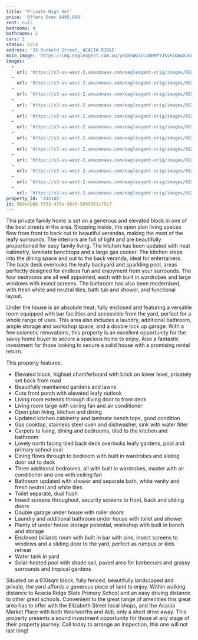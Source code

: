 ```yaml
---
title: 'Private High Set'
price: 'Offers Over $495,000'
rent: null
bedrooms: 4
bathrooms: 2
cars: 2
status: Sold
address: '33 Dunkeld Street, ACACIA RIDGE'
main_image: 'https://img.eagleagent.com.au/y0ImSWG3GCxBHMPYJkvK1QWoXJ0=/1280x854/smart/https://s3-us-west-2.amazonaws.com/eagleagent-orig/images/6821458/126234930-image-M.jpg'
images:
  -
    url: 'https://s3-us-west-2.amazonaws.com/eagleagent-orig/images/6821469/126234930-image-K.jpg'
  -
    url: 'https://s3-us-west-2.amazonaws.com/eagleagent-orig/images/6821468/126234930-image-J.jpg'
  -
    url: 'https://s3-us-west-2.amazonaws.com/eagleagent-orig/images/6821467/126234930-image-I.jpg'
  -
    url: 'https://s3-us-west-2.amazonaws.com/eagleagent-orig/images/6821466/126234930-image-H.jpg'
  -
    url: 'https://s3-us-west-2.amazonaws.com/eagleagent-orig/images/6821465/126234930-image-G.jpg'
  -
    url: 'https://s3-us-west-2.amazonaws.com/eagleagent-orig/images/6821464/126234930-image-F.jpg'
  -
    url: 'https://s3-us-west-2.amazonaws.com/eagleagent-orig/images/6821463/126234930-image-E.jpg'
  -
    url: 'https://s3-us-west-2.amazonaws.com/eagleagent-orig/images/6821462/126234930-image-D.jpg'
  -
    url: 'https://s3-us-west-2.amazonaws.com/eagleagent-orig/images/6821461/126234930-image-C.jpg'
  -
    url: 'https://s3-us-west-2.amazonaws.com/eagleagent-orig/images/6821460/126234930-image-B.jpg'
  -
    url: 'https://s3-us-west-2.amazonaws.com/eagleagent-orig/images/6821459/126234930-image-A.jpg'
  -
    url: 'https://s3-us-west-2.amazonaws.com/eagleagent-orig/images/6821458/126234930-image-M.jpg'
property_id: '435185'
id: 9b9eeb08-f633-470a-9845-5699361cf9c7
---
```

This private family home is set on a generous and elevated block in one of the best streets in the area. Stepping inside, the open plan living spaces flow from front to back out to beautiful verandas, making the most of the leafy surrounds. The interiors are full of light and are beautifully proportioned for easy family living. The kitchen has been updated with neat cabinetry, laminate benchtops and a large gas cooker. The kitchen steps into the dining space and out to the back veranda, ideal for entertainers. The back deck overlooks the leafy backyard and sparkling pool, areas perfectly designed for endless fun and enjoyment from your surrounds. The four bedrooms are all well appointed, each with built in wardrobes and large windows with insect screens. The bathroom has also been modernised, with fresh white and neutral tiles, bath tub and shower, and functional layout.

Under the house is an absolute treat; fully enclosed and featuring a versatile room equipped with bar facilities and accessible from the yard, perfect for a whole range of uses. This area also includes a laundry, additional bathroom, ample storage and workshop space, and a double lock up garage. With a few cosmetic renovations, this property is an excellent opportunity for the savvy home buyer to secure a spacious home to enjoy. Also a fantastic investment for those looking to secure a solid house with a promising rental return.

This property features:

*  Elevated block, highset chamferboard with brick on lower level, privately set back from road
*  Beautifully maintained gardens and lawns
*  Cute front porch with elevated leafy outlook
*  Living room extends through diving door to front deck
*  Living room large with ceiling fan and air conditioner
*  Open plan living, kitchen and dining
*  Updated kitchen cabinetry and laminate bench tops, good condition
*  Gas cooktop, stainless steel oven and dishwasher, sink with water filter
*  Carpets to living, dining and bedrooms, tiled to the kitchen and bathroom
*  Lovely north facing tiled back deck overlooks leafy gardens, pool and primary school oval
*  Dining flows through to bedroom with built in wardrobes and sliding door out to deck
*  Three additional bedrooms, all with built in wardrobes, master with air conditioner  and one with ceiling fan
*  Bathroom updated with shower and separate bath, white vanity and fresh neutral and white tiles
*  Toilet separate, dual flush
*  Insect screens throughout, security screens to front, back and sliding doors
*  Double garage under house with roller doors
*  Laundry and additional bathroom under house with toilet and shower
*  Plenty of under house storage potential, workshop with built in bench and storage
*  Enclosed billiards room with built in bar with sink, insect screens to windows and a sliding door to the yard, perfect as rumpus or kids retreat
*  Water tank in yard
*  Solar-heated pool with shade sail, paved area for barbecues and grassy surrounds and tropical gardens

Situated on a 610sqm block, fully fenced, beautifully landscaped and private, the yard affords a generous piece of land to enjoy. Within walking distance to Acacia Ridge State Primary School and an easy driving distance to other great schools. Convenient to the great range of amenities this great area has to offer with the Elizabeth Street local shops, and the Acacia Market Place with both Woolworths and Aldi, only a short drive away. This property presents a sound investment opportunity for those at any stage of their property journey. Call today to arrange an inspection, this one will not last long!
